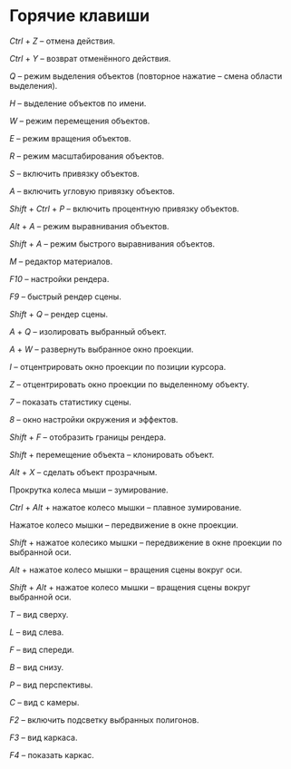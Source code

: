 # Горячие клавиши

*Ctrl* + *Z* – отмена действия.

*Ctrl* + *Y* – возврат отменённого действия.

*Q* – режим выделения объектов (повторное нажатие – смена области выделения).

*H* – выделение объектов по имени.

*W* – режим перемещения объектов.

*E* – режим вращения объектов.

*R* – режим масштабирования объектов.

*S* – включить привязку объектов.

*A* – включить угловую привязку объектов.

*Shift* + *Ctrl* + *P* – включить процентную привязку объектов.

*Alt* + *A* – режим выравнивания объектов.

*Shift* + *A* – режим быстрого выравнивания объектов.

*M* – редактор материалов.

*F10* – настройки рендера.

*F9* – быстрый рендер сцены.

*Shift* + *Q* – рендер сцены.

*A* + *Q* – изолировать выбранный объект.

*A* + *W* – развернуть выбранное окно проекции.

*I* – отцентрировать окно проекции по позиции курсора.

*Z* – отцентрировать окно проекции по выделенному объекту.

*7* – показать статистику сцены.

*8* – окно настройки окружения и эффектов.

*Shift* + *F* – отобразить границы рендера.

*Shift* + перемещение объекта – клонировать объект.

*Alt* + *X* – сделать объект прозрачным.

Прокрутка колеса мыши – зумирование.

*Ctrl* + *Alt* + нажатое колесо мышки – плавное зумирование.

Нажатое колесо мышки – передвижение в окне проекции.

*Shift* + нажатое колесико мышки – передвижение в окне проекции по выбранной оси.

*Alt* + нажатое колесо мышки – вращения сцены вокруг оси.

*Shift* + *Alt* + нажатое колесо мышки – вращения сцены вокруг выбранной оси.

*T* – вид сверху.

*L* – вид слева.

*F* – вид спереди.

*B* – вид снизу.

*P* – вид перспективы.

*C* – вид с камеры.

*F2* – включить подсветку выбранных полигонов.

*F3* – вид каркаса.

*F4* – показать каркас.